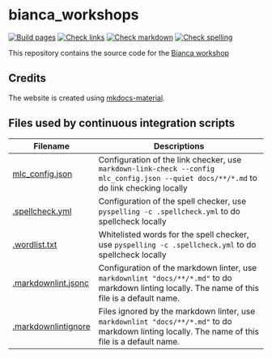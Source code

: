# bianca_workshops

[![Build pages](https://github.com/UPPMAX/bianca_workshops/actions/workflows/gh.yaml/badge.svg?branch=main)](https://github.com/UPPMAX/bianca_workshops/actions/workflows/gh.yaml)
[![Check links](https://github.com/UPPMAX/bianca_workshops/actions/workflows/check_links.yaml/badge.svg?branch=main)](https://github.com/UPPMAX/bianca_workshops/actions/workflows/check_links.yaml)
[![Check markdown](https://github.com/UPPMAX/bianca_workshops/actions/workflows/check_markdown.yaml/badge.svg?branch=main)](https://github.com/UPPMAX/bianca_workshops/actions/workflows/check_markdown.yaml)
[![Check spelling](https://github.com/UPPMAX/bianca_workshops/actions/workflows/check_spelling.yaml/badge.svg?branch=main)](https://github.com/UPPMAX/bianca_workshops/actions/workflows/check_spelling.yaml)

This repository contains the source code for the [Bianca workshop](https://uppmax.github.io/bianca_workshops/)

## Credits

The website is created using
[mkdocs-material](https://squidfunk.github.io/mkdocs-material).

## Files used by continuous integration scripts

Filename                              |Descriptions
--------------------------------------|--------------------------------------------------------------------------------------------------------------------------------------
[mlc_config.json](mlc_config.json)    |Configuration of the link checker, use `markdown-link-check --config mlc_config.json --quiet docs/**/*.md` to do link checking locally
[.spellcheck.yml](.spellcheck.yml)    |Configuration of the spell checker, use `pyspelling -c .spellcheck.yml` to do spellcheck locally
[.wordlist.txt](.wordlist.txt)        |Whitelisted words for the spell checker, use `pyspelling -c .spellcheck.yml` to do spellcheck locally
[.markdownlint.jsonc](.markdownlint.jsonc)|Configuration of the markdown linter, use `markdownlint "docs/**/*.md"` to do markdown linting locally. The name of this file is a default name.
[.markdownlintignore](.markdownlintignore)|Files ignored by the markdown linter, use `markdownlint "docs/**/*.md"` to do markdown linting locally. The name of this file is a default name.
